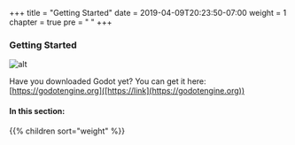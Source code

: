 +++
title = "Getting Started"
date = 2019-04-09T20:23:50-07:00
weight = 1
chapter = true
pre = "<i class='fas fa-feather-alt fa-fw'></i> "
+++

### Getting Started

![alt](/godot_recipes/img/godot3_logo.png)

Have you downloaded Godot yet? You can get it here: [https://godotengine.org]([https://link](https://godotengine.org))

#### In this section:

{{% children  sort="weight" %}}